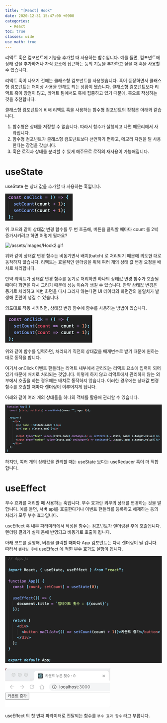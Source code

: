 ```yaml
---
title: "[React] Hook"
date: 2020-12-31 15:47:00 +0900
categories:
  - React
toc: true
classes: wide
use_math: true
---
```


리액트 훅은 컴포넌트에 기능을 추가할 때 사용하는 함수입니다. 예를 들면, 컴포넌트에 상태 값을 추가하거나 자식 요소에 접근하는 등의 기능을 추가하고 싶을 때 훅을 사용할 수 있습니다.

리액트 훅이 나오기 전에는 클래스형 컴포넌트를 사용했습니다. 훅이 등장하면서 클래스형 컴포넌트는 더이상 사용을 안해도 되는 상황이 됐습니다. 클래스형 컴포넌트보다 리액트 훅이 장점이 많고, 리액트 팀에서도 훅에 집중하고 있기 때문에, 훅으로 작성하는 것을 추천합니다.

클래스형 컴포넌트에 비해 리액트 훅을 사용하는 함수형 컴포넌트의 장점은 아래와 같습니다.

1. 함수형은 상태를 저장할 수 없습니다. 따라서 함수가 실행되고 나면 메모리에서 사라집니다.
2. 함수형 컴포넌트가 클래스형 컴포넌트보다 선언하기 편하고, 메모리 자원을 덜 사용한다는 장점을 갖습니다.
3. 훅은 로직과 상태를 분리할 수 있게 해주므로 로직의 재사용이 가능해집니다.

# useState

useState 는 상태 값을 추가할 때 사용하는 훅입니다.

![/assets/images/Hook1.png](/assets/images/Hook1.png)

위 코드와 같이 상태값 변경 함수를 두 번 호출해, 버튼을 클릭할 때마다 count 를 2씩 증가시키려고 하면 어떻게 될까요?

![/assets/images/Hook2.gif](/assets/images/Hook2.gif)

위와 같이 상태값 변경 함수는 비동기면서 배치(batch) 로 처리되기 때문에 의도한 대로 동작하지 않습니다. 리액트는 효율적인 렌더링을 위해 여러 개의 상태 값 변경 요청을 배치로 처리합니다.

만약 리액트가 상태값 변경 함수를 동기로 처리하면 하나의 상태값 변경 함수가 호출될 때마다 화면을 다시 그리기 때문에 성능 이슈가 생길 수 있습니다. 만약 상태값 변경은 동기로 처리하고 매번 화면을 다시 그리지 않는다면 UI 데이터와 화면간의 불일치가 발생해 혼란이 생길 수 있습니다.

의도대로 작동 시키려면, 상태값 변경 함수에 함수를 사용하는 방법이 있습니다.

![/assets/images/Hook3.png](/assets/images/Hook3.png)

위와 같이 함수를 입력하면, 처리되기 직전의 상태값을 매개변수로 받기 때문에 원하는 대로 동작을 합니다.

여기서 onClick 이벤트 핸들러는 리액트 내부에서 관리되는 리액트 요소에 입력이 되어있기 때문에 배치로 처리되는 것입니다. 이렇게 하지 않고 리액트에서 관리하지 않는 외부에서 호출을 하는 경우에는 배치로 동작하지 않습니다. 이러한 경우에는 상태값 변경 함수를 호출할 때마다 렌더링이 이루어지게 됩니다.

아래와 같이 여러 개의 상태들을 하나의 객체를 활용해 관리할 수 있습니다.

![/assets/images/Hook4.png](/assets/images/Hook4.png)

하지만, 여러 개의 상태값을 관리할 때는 useState 보다는 useReducer 훅이 더 적합합니다.

# useEffect

부수 효과를 처리할 때 사용하는 훅입니다. 부수 효과란 외부의 상태를 변경하는 것을 말합니다. 예를 들면, 서버 api를 호출한다거나 이벤트 핸들러를 등록하고 해제하는 등의 처리가 모두 부수 효과입니다.

useEffect 훅 내부 파라미터에서 작성된 함수는 컴포넌트가 렌더링된 후에 호출됩니다. 렌더링 결과가 실제 돔에 반영되고 비동기로 호출이 됩니다.

아래 코드를 실행해, 버튼을 클릭할 때마다 App 컴포넌트는 다시 렌더링이 될 겁니다. 따라서 `렌더링 후에` useEffect 에 적힌 부수 효과도 실행이 됩니다.

![/assets/images/Hook5.png](/assets/images/Hook5.png)

![/assets/images/Hook6.gif](/assets/images/Hook6.gif)

useEffect 의 첫 번째 파라미터로 전달되는 함수를 `부수 효과 함수` 라고 부릅니다.
